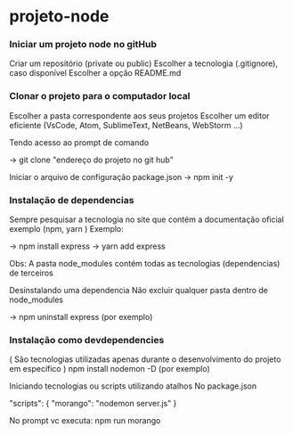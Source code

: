 # projeto-node

### Iniciar um projeto node no gitHub
Criar um repositório (private ou public) Escolher a tecnologia (.gitignore), caso disponível Escolher a opção README.md

### Clonar o projeto para o computador local
Escolher a pasta correspondente aos seus projetos Escolher um editor eficiente (VsCode, Atom, SublimeText, NetBeans, WebStorm ...)

Tendo acesso ao prompt de comando

-> git clone "endereço do projeto no git hub"

Iniciar o arquivo de configuração package.json
-> npm init -y

### Instalação de dependencias
Sempre pesquisar a tecnologia no site que contém a documentação oficial exemplo (npm, yarn ) Exemplo:

-> npm install express -> yarn add express

Obs: A pasta node_modules contém todas as tecnologias (dependencias) de terceiros

Desinstalando uma dependencia
Não excluir qualquer pasta dentro de node_modules

-> npm uninstall express (por exemplo)

### Instalação como devdependencies
( São tecnologias utilizadas apenas durante o desenvolvimento do projeto em específico ) npm install nodemon -D (por exemplo)

Iniciando tecnologias ou scripts utilizando atalhos
No package.json

"scripts": { "morango": "nodemon server.js" }

No prompt vc executa: npm run morango